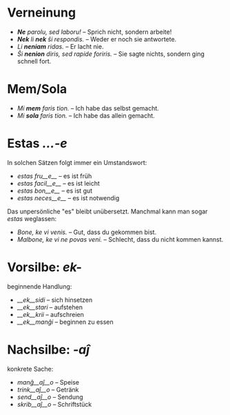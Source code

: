 # Verneinung

- *__Ne__ parolu, sed laboru!*               – Sprich nicht, sondern arbeite!
- *__Nek__ li __nek__ ŝi respondis.*             – Weder er noch sie antwortete.
- *Li __neniam__ ridas.*                     – Er lacht nie.
- *Ŝi __nenion__ diris, sed rapide foriris.* – Sie sagte nichts, sondern ging schnell fort.


# Mem/Sola

- *Mi __mem__ faris tion.*  – Ich habe das selbst gemacht.
- *Mi __sola__ faris tion.* – Ich habe das allein gemacht.


# Estas *…-e*

In solchen Sätzen folgt immer ein Umstandswort:

- *estas fru__e__*   – es ist früh
- *estas facil__e__* – es ist leicht
- *estas bon__e__*   – es ist gut
- *estas neces__e__* – es ist notwendig

Das unpersönliche "es" bleibt unübersetzt. Manchmal kann man sogar *estas* weglassen:

- *Bone, ke vi venis.*            – Gut, dass du gekommen bist.
- *Malbone, ke vi ne povas veni.* – Schlecht, dass du nicht kommen kannst.

 

# Vorsilbe: *ek-*

beginnende Handlung:

- *__ek__sidi*  – sich hinsetzen
- *__ek__stari* – aufstehen
- *__ek__krii*  – aufschreien
- *__ek__manĝi* – beginnen zu essen
 

# Nachsilbe: *-aĵ*

konkrete Sache:

- *manĝ__aĵ__o*  – Speise
- *trink__aĵ__o* – Getränk
- *send__aĵ__o*  – Sendung
- *skrib__aĵ__o* – Schriftstück
 
